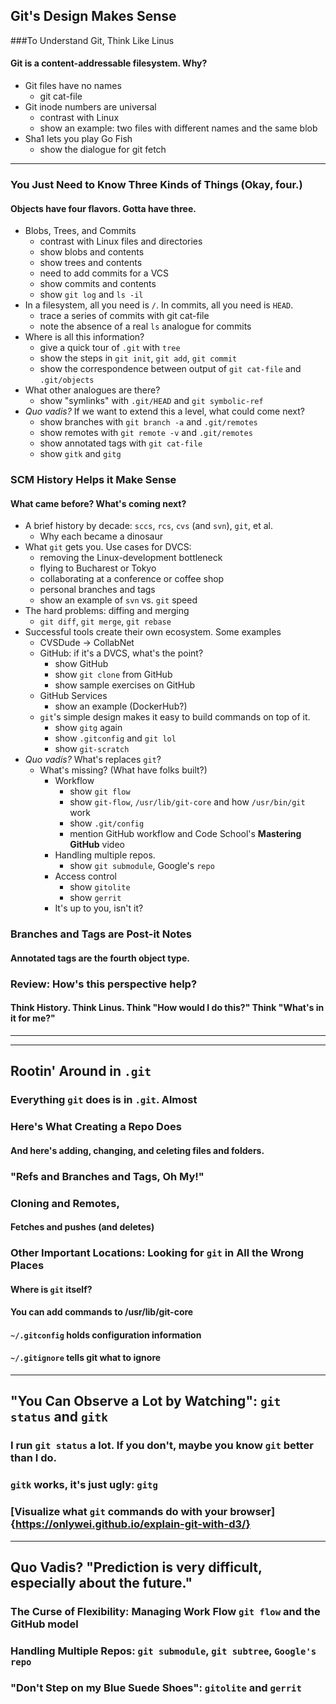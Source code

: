 ## Git's Design Makes Sense

###To Understand Git, Think Like Linus

#### Git is a content-addressable filesystem. Why?
- Git files have no names
  - git cat-file
- Git inode numbers are universal
  - contrast with Linux
  - show an example: two files with different names and the same blob
- Sha1 lets you play Go Fish
  - show the dialogue for git fetch

---

### You Just Need to Know Three Kinds of Things (Okay, four.)

#### Objects have four flavors. Gotta have three.
- Blobs, Trees, and Commits
  - contrast with Linux files and directories
  - show blobs and contents
  - show trees and contents
  - need to add commits for a VCS
  - show commits and contents
  - show `git log` and `ls -il`
- In a filesystem, all you need is `/`. In commits, all you need is `HEAD`.
  - trace a series of commits with git cat-file
  - note the absence of a real `ls` analogue for commits
- Where is all this information?
  - give a quick tour of `.git` with `tree`
  - show the steps in `git init`, `git add`, `git commit`
  - show the correspondence between output of `git cat-file` and `.git/objects`
- What other analogues are there?
  - show "symlinks" with `.git/HEAD` and `git symbolic-ref`
- _Quo vadis?_ If we want to extend this a level, what could come next?
  - show branches with `git branch -a` and `.git/remotes`
  - show remotes with `git remote -v` and `.git/remotes`
  - show annotated tags with `git cat-file`
  - show `gitk` and `gitg`

### SCM History Helps it Make Sense
#### What came before? What's coming next?
- A brief history by decade: `sccs`, `rcs`, `cvs` (and `svn`), `git`, et al.
  - Why each became a dinosaur
- What `git` gets you. Use cases for DVCS:
  - removing the Linux-development bottleneck
  - flying to Bucharest or Tokyo
  - collaborating at a conference or coffee shop
  - personal branches and tags
  - show an example of `svn` vs. `git` speed
- The hard problems: diffing and merging
  - `git diff`, `git merge`, `git rebase`
- Successful tools create their own ecosystem. Some examples
  - CVSDude -> CollabNet
  - GitHub: if it's a DVCS, what's the point?
    - show GitHub
    - show `git clone` from GitHub
    - show sample exercises on GitHub
  - GitHub Services
    - show an example (DockerHub?)
  - `git`'s simple design makes it easy to build commands on top of it.
    - show `gitg` again
    - show `.gitconfig` and `git lol`
    - show `git-scratch`
- _Quo vadis?_ What's replaces `git`?
  - What's missing? (What have folks built?)
    - Workflow
      - show `git flow`
      - show `git-flow`, `/usr/lib/git-core` and how `/usr/bin/git` work
      - show `.git/config`
      - mention GitHub workflow and Code School's **Mastering GitHub** video
    - Handling multiple repos.
      - show `git submodule`, Google's `repo`
    - Access control
      - show `gitolite`
      - show `gerrit`
    - It's up to you, isn't it?

### Branches and Tags are Post-it Notes
#### Annotated tags are the fourth object type.
### Review: How's this perspective help?
#### Think History. Think Linus. Think "How would I do this?" Think "What's in it for me?"

---
---
## Rootin' Around in `.git`

### Everything `git` does is in `.git`. Almost
### Here's What Creating a Repo Does
#### And here's adding, changing, and celeting files and folders.
### "Refs and Branches and Tags, Oh My!"
### Cloning and Remotes, 
#### Fetches and pushes (and deletes)
### Other Important Locations: Looking for `git` in All the Wrong Places
#### Where is `git` itself?
#### You can add commands to /usr/lib/git-core
#### `~/.gitconfig` holds configuration information
#### `~/.gitignore` tells git what to ignore
---
## "You Can Observe a Lot by Watching": `git status` and `gitk`
### I run `git status` a lot. If you don't, maybe you know `git` better than I do.
### `gitk` works, it's just ugly: `gitg`
### [Visualize what `git` commands do with your browser] {https://onlywei.github.io/explain-git-with-d3/}
---
## Quo Vadis? "Prediction is very difficult, especially about the future."

### The Curse of Flexibility: Managing Work Flow `git flow` and the GitHub model
### Handling Multiple Repos: `git submodule`, `git subtree`, `Google's repo`
### "Don't Step on my Blue Suede Shoes": `gitolite` and `gerrit`
